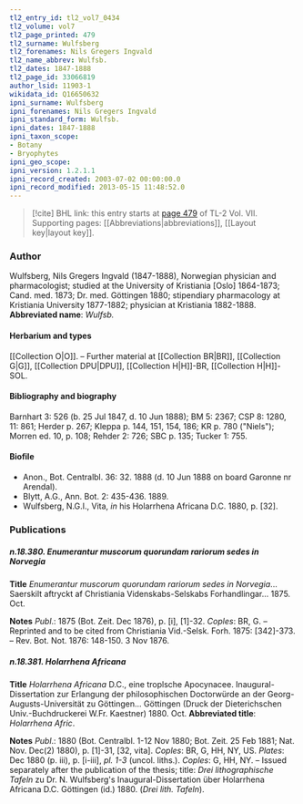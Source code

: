 ```yaml
---
tl2_entry_id: tl2_vol7_0434
tl2_volume: vol7
tl2_page_printed: 479
tl2_surname: Wulfsberg
tl2_forenames: Nils Gregers Ingvald
tl2_name_abbrev: Wulfsb.
tl2_dates: 1847-1888
tl2_page_id: 33066819
author_lsid: 11903-1
wikidata_id: Q16650632
ipni_surname: Wulfsberg
ipni_forenames: Nils Gregers Ingvald
ipni_standard_form: Wulfsb.
ipni_dates: 1847-1888
ipni_taxon_scope: 
- Botany
- Bryophytes
ipni_geo_scope: 
ipni_version: 1.2.1.1
ipni_record_created: 2003-07-02 00:00:00.0
ipni_record_modified: 2013-05-15 11:48:52.0
---
```



> [!cite] BHL link: this entry starts at [page 479](https://www.biodiversitylibrary.org/page/33066819) of TL-2 Vol. VII.
> Supporting pages: [[Abbreviations|abbreviations]], [[Layout key|layout key]].

### Author

Wulfsberg, Nils Gregers Ingvald (1847-1888), Norwegian physician and pharmacologist; studied at the University of Kristiania \[Oslo\] 1864-1873; Cand. med. 1873; Dr. med. Göttingen 1880; stipendiary pharmacology at Kristiania University 1877-1882; physician at Kristiania 1882-1888. 
**Abbreviated name**: *Wulfsb.*

#### Herbarium and types

[[Collection O|O]]. – Further material at [[Collection BR|BR]], [[Collection G|G]], [[Collection DPU|DPU]], [[Collection H|H]]-BR, [[Collection H|H]]-SOL.

#### Bibliography and biography

Barnhart 3: 526 (b. 25 Jul 1847, d. 10 Jun 1888); BM 5: 2367; CSP 8: 1280, 11: 861; Herder p. 267; Kleppa p. 144, 151, 154, 186; KR p. 780 ("Niels"); Morren ed. 10, p. 108; Rehder 2: 726; SBC p. 135; Tucker 1: 755.

#### Biofile

- Anon., Bot. Centralbl. 36: 32. 1888 (d. 10 Jun 1888 on board Garonne nr Arendal).
- Blytt, A.G., Ann. Bot. 2: 435-436. 1889.
- Wulfsberg, N.G.I., Vita, *in* his Holarrhena Africana D.C. 1880, p. \[32\].

### Publications

##### n.18.380. Enumerantur muscorum quorundam rariorum sedes in Norvegia

**Title**
*Enumerantur muscorum quorundam rariorum sedes in Norvegia*... Saerskilt aftryckt af Christiania Videnskabs-Selskabs Forhandlingar... 1875. Oct.

**Notes**
*Publ*.: 1875 (Bot. Zeit. Dec 1876), p. \[i\], \[1\]-32. *Coples*: BR, G. – Reprinted and to be cited from Christiania Vid.-Selsk. Forh. 1875: \[342\]-373. – Rev. Bot. Not. 1876: 148-150. 3 Nov 1876.

##### n.18.381. Holarrhena Africana

**Title**
*Holarrhena Africana* D.C., eine troplsche Apocynacee. Inaugural-Dissertation zur Erlangung der philosophischen Doctorwürde an der Georg-Augusts-Universität zu Göttingen... Göttingen (Druck der Dieterichschen Univ.-Buchdruckerei W.Fr. Kaestner) 1880. Oct.
**Abbreviated title**: *Holarrhena Afric*.

**Notes**
*Publ*.: 1880 (Bot. Centralbl. 1-12 Nov 1880; Bot. Zeit. 25 Feb 1881; Nat. Nov. Dec(2) 1880), p. \[1\]-31, \[32, vita\]. *Coples*: BR, G, HH, NY, US.
*Plates*: Dec 1880 (p. iii), p. \[i-iii\], *pl. 1-3* (uncol. liths.). *Coples*: G, HH, NY. – Issued separately after the publication of the thesis; title: *Drei lithographische Tafeln* zu Dr. N. Wulfsberg's Inaugural-Dissertation über Holarrhena Africana D.C. Göttingen (id.) 1880. (*Drei lith. Tafeln*).

